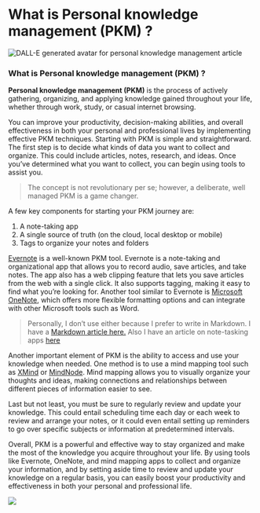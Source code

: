 # What is Personal knowledge management (PKM) ?

![DALL-E generated avatar for personal knowledge management article](https://cdn.hashnode.com/res/hashnode/imageupload/v1675163303251/9624c71f-0e7a-41f3-b34d-67deedefd12e.png)

### What is Personal knowledge management (PKM) ?

**Personal knowledge management (PKM)** is the process of actively gathering, organizing, and applying knowledge gained throughout your life, whether through work, study, or casual internet browsing.

You can improve your productivity, decision-making abilities, and overall effectiveness in both your personal and professional lives by implementing effective PKM techniques. Starting with PKM is simple and straightforward. The first step is to decide what kinds of data you want to collect and organize. This could include articles, notes, research, and ideas. Once you’ve determined what you want to collect, you can begin using tools to assist you.

> The concept is not revolutionary per se; however, a deliberate, well managed PKM is a game changer.

A few key components for starting your PKM journey are:

1.  A note-taking app
2.  A single source of truth (on the cloud, local desktop or mobile)
3.  Tags to organize your notes and folders

[Evernote](https://medium.com/@evernote) is a well-known PKM tool. Evernote is a note-taking and organizational app that allows you to record audio, save articles, and take notes. The app also has a web clipping feature that lets you save articles from the web with a single click. It also supports tagging, making it easy to find what you’re looking for. Another tool similar to Evernote is [Microsoft OneNote](https://medium.com/tag/onenote), which offers more flexible formatting options and can integrate with other Microsoft tools such as Word.

> Personally, I don’t use either because I prefer to write in Markdown. I have a [Markdown article here.](https://medium.com/@ktreharrison/forget-ms-word-switch-to-markdown-6c35db9a00b8) Also I have an article on note-tasking apps [here](https://medium.com/@ktreharrison/5-amazing-note-taking-apps-1a3b399de87)

Another important element of PKM is the ability to access and use your knowledge when needed. One method is to use a mind mapping tool such as [XMind](https://xmind.app/) or [MindNode](https://www.mindnode.com/). Mind mapping allows you to visually organize your thoughts and ideas, making connections and relationships between different pieces of information easier to see.

Last but not least, you must be sure to regularly review and update your knowledge. This could entail scheduling time each day or each week to review and arrange your notes, or it could even entail setting up reminders to go over specific subjects or information at predetermined intervals.

Overall, PKM is a powerful and effective way to stay organized and make the most of the knowledge you acquire throughout your life. By using tools like Evernote, OneNote, and mind mapping apps to collect and organize your information, and by setting aside time to review and update your knowledge on a regular basis, you can easily boost your productivity and effectiveness in both your personal and professional life.

![](https://cdn.hashnode.com/res/hashnode/imageupload/v1675163304575/711b6fd7-e9da-463b-8c06-1ee1b11df4a7.gif)